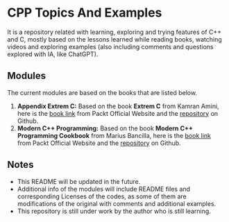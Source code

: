 # CPP Topics And Examples

It is a repository related with learning, exploring and trying features of C++ and C, mostly based on the lessons learned while reading books, watching videos and exploring examples (also including comments and questions explored with IA, like ChatGPT).

## Modules

The current modules are based on the books that are listed below.

1. **Appendix Extrem C:** Based on the book **Extrem C** from Kamran Amini, here is the [book link](https://www.packtpub.com/free-ebook/extreme-c/9781789343625) from Packt Official Website and the [repository](https://github.com/PacktPublishing/Extreme-C) on Github.
2. **Modern C++ Programming:** Based on the book **Modern C++ Programming Cookbook** from Marius Bancilla, here is the [book link](https://www.packtpub.com/product/modern-c-programming-cookbook-second-edition/9781800208988) from Packt Official Website and the [repository](https://github.com/PacktPublishing/Modern-CPP-Programming-Cookbook-Second-Edition) on Github.

## Notes

- This README will be updated in the future.
- Additional info of the modules will include README files and corresponding Licenses of the codes, as some of them are modifications of the original with comments and additional examples.
- This repository is still under work by the author who is still learning.